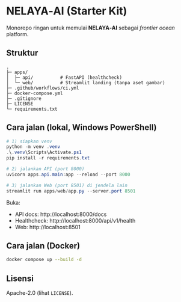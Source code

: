 
# NELAYA‑AI (Starter Kit)

Monorepo ringan untuk memulai **NELAYA‑AI** sebagai *frontier ocean* platform.

## Struktur
```
.
├─ apps/
│  ├─ api/          # FastAPI (healthcheck)
│  └─ web/          # Streamlit landing (tanpa aset gambar)
├─ .github/workflows/ci.yml
├─ docker-compose.yml
├─ .gitignore
├─ LICENSE
└─ requirements.txt
```

## Cara jalan (lokal, Windows PowerShell)

```powershell
# 1) siapkan venv
python -m venv .venv
.\.venv\Scripts\Activate.ps1
pip install -r requirements.txt

# 2) jalankan API (port 8000)
uvicorn apps.api.main:app --reload --port 8000

# 3) jalankan Web (port 8501) di jendela lain
streamlit run apps/web/app.py --server.port 8501
```

Buka:
- API docs: http://localhost:8000/docs
- Healthcheck: http://localhost:8000/api/v1/health
- Web: http://localhost:8501

## Cara jalan (Docker)
```bash
docker compose up --build -d
```

## Lisensi
Apache-2.0 (lihat `LICENSE`).
